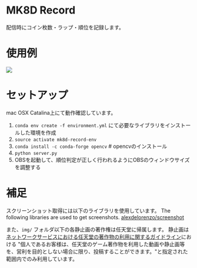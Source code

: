 # MK8D Record
配信時にコイン枚数・ラップ・順位を記録します。

# 使用例

[![](http://img.youtube.com/vi/QT2UY8TPNiE/0.jpg)](http://www.youtube.com/watch?v=QT2UY8TPNiE "")

# セットアップ
mac OSX Catalina上にて動作確認しています。

1. `conda env create -f environment.yml` にて必要なライブラリをインストールした環境を作成
2. `source activate mk8d-record-env`
3. `conda install -c conda-forge opencv` # opencvのインストール
4. `python server.py`
5. OBSを起動して、順位判定が正しく行われるようにOBSのウィンドウサイズを調整する

# 補足
スクリーンショット取得には以下のライブラリを使用しています。
The following libraries are used to get screenshots.
[alexdelorenzo/screenshot](https://github.com/alexdelorenzo/screenshot)

また、`img/` フォルダ以下の各静止画の著作権は任天堂に帰属します。
静止画は[ネットワークサービスにおける任天堂の著作物の利用に関するガイドライン](https://www.nintendo.co.jp/networkservice_guideline/ja/index.html)における "個人であるお客様は、任天堂のゲーム著作物を利用した動画や静止画等を、営利を目的としない場合に限り、投稿することができます。"と指定された範囲内でのみ利用しています。